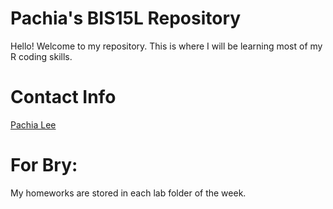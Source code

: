 # Pachia's BIS15L Repository
Hello! Welcome to my repository. This is where I will be learning most of my R coding skills. 

# Contact Info
[Pachia Lee](pallee@ucdavis.edu)

# For Bry: 
My homeworks are stored in each lab folder of the week.
